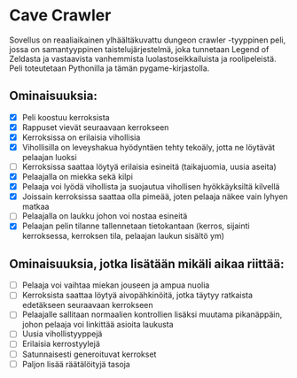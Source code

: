 <h1>Cave Crawler</h1>
Sovellus on reaaliaikainen ylhäältäkuvattu dungeon crawler -tyyppinen peli, jossa on samantyyppinen taistelujärjestelmä, joka tunnetaan Legend of Zeldasta ja vastaavista vanhemmista luolastoseikkailuista ja roolipeleistä.
Peli toteutetaan Pythonilla ja tämän pygame-kirjastolla.<br>

<h2>Ominaisuuksia:</h2>

- [x] Peli koostuu kerroksista
- [x] Rappuset vievät seuraavaan kerrokseen
- [x] Kerroksissa on erilaisia vihollisia
- [x] Vihollisilla on leveyshakua hyödyntäen tehty tekoäly, jotta ne löytävät pelaajan luoksi
- [ ] Kerroksissa saattaa löytyä erilaisia esineitä (taikajuomia, uusia aseita)
- [x] Pelaajalla on miekka sekä kilpi
- [x] Pelaaja voi lyödä vihollista ja suojautua vihollisen hyökkäyksiltä kilvellä
- [x] Joissain kerroksissa saattaa olla pimeää, joten pelaaja näkee vain lyhyen matkaa 
- [ ] Pelaajalla on laukku johon voi nostaa esineitä
- [x] Pelaajan pelin tilanne tallennetaan tietokantaan (kerros, sijainti kerroksessa, kerroksen tila, pelaajan laukun sisältö ym)

<h2>Ominaisuuksia, jotka lisätään mikäli aikaa riittää:</h2>

- [ ] Pelaaja voi vaihtaa miekan jouseen ja ampua nuolia
- [ ] Kerroksista saattaa löytyä aivopähkinöitä, jotka täytyy ratkaista edetäkseen seuraavaan kerrokseen
- [ ] Pelaajalle sallitaan normaalien kontrollien lisäksi muutama pikanäppäin, johon pelaaja voi linkittää asioita laukusta
- [ ] Uusia vihollistyyppejä
- [ ] Erilaisia kerrostyylejä
- [ ] Satunnaisesti generoituvat kerrokset
- [ ] Paljon lisää räätälöityjä tasoja
